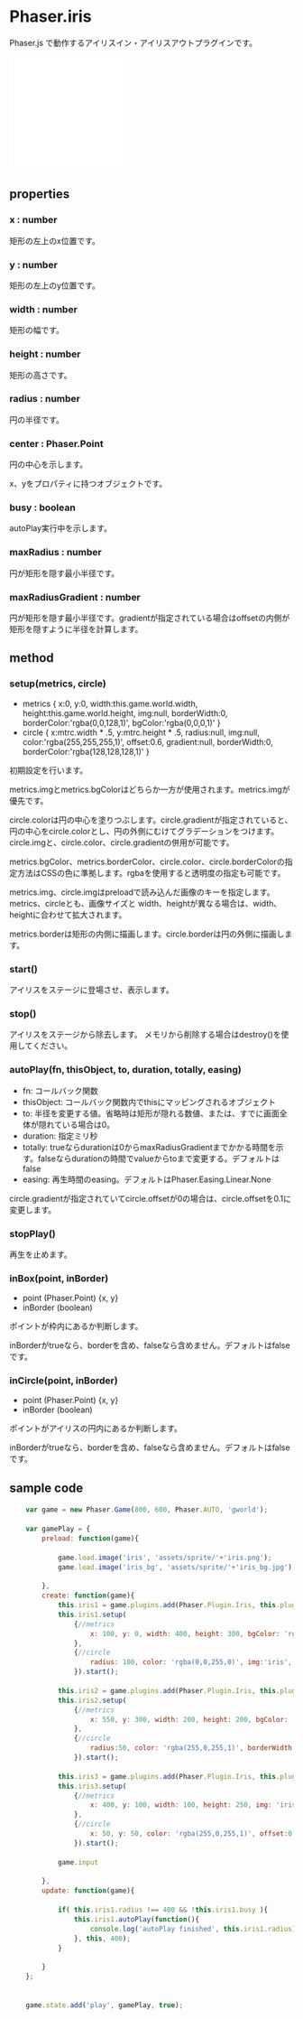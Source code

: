 # Phaser.iris
Phaser.js で動作するアイリスイン・アイリスアウトプラグインです。

![スクリーンショット](iris-in_out.gif)

## properties
### x : number
矩形の左上のx位置です。

### y : number
矩形の左上のy位置です。

### width : number
矩形の幅です。

### height : number
矩形の高さです。

### radius : number
円の半径です。

### center : Phaser.Point
円の中心を示します。

x、yをプロパティに持つオブジェクトです。

### busy : boolean
autoPlay実行中を示します。

### maxRadius : number
円が矩形を隠す最小半径です。

### maxRadiusGradient : number
円が矩形を隠す最小半径です。gradientが指定されている場合はoffsetの内側が矩形を隠すように半径を計算します。

## method

### setup(metrics, circle)
- metrics { x:0, y:0, width:this.game.world.width, height:this.game.world.height, img:null, borderWidth:0, borderColor:'rgba(0,0,128,1)', bgColor:'rgba(0,0,0,1)' }
- circle { x:mtrc.width * .5, y:mtrc.height * .5, radius:null, img:null, color:'rgba(255,255,255,1)', offset:0.6, gradient:null, borderWidth:0, borderColor:'rgba(128,128,128,1)' }

初期設定を行います。

metrics.imgとmetrics.bgColorはどちらか一方が使用されます。metrics.imgが優先です。

circle.colorは円の中心を塗りつぶします。circle.gradientが指定されていると、円の中心をcircle.colorとし、円の外側にむけてグラデーションをつけます。
circle.imgと、circle.color、circle.gradientの併用が可能です。

metrics.bgColor、metrics.borderColor、circle.color、circle.borderColorの指定方法はCSSの色に準拠します。rgbaを使用すると透明度の指定も可能です。

metrics.img、circle.imgはpreloadで読み込んだ画像のキーを指定します。
metrics、circleとも、画像サイズと width、heightが異なる場合は、width、heightに合わせて拡大されます。

metrics.borderは矩形の内側に描画します。circle.borderは円の外側に描画します。

### start()
アイリスをステージに登場させ、表示します。

### stop()
アイリスをステージから除去します。
メモリから削除する場合はdestroy()を使用してください。

### autoPlay(fn, thisObject, to, duration, totally, easing)
- fn: コールバック関数
- thisObject: コールバック関数内でthisにマッピングされるオブジェクト
- to: 半径を変更する値。省略時は矩形が隠れる数値、または、すでに画面全体が隠れている場合は0。
- duration: 指定ミリ秒
- totally: trueならdurationは0からmaxRadiusGradientまでかかる時間を示す。falseならdurationの時間でvalueからtoまで変更する。デフォルトはfalse
- easing: 再生時間のeasing。デフォルトはPhaser.Easing.Linear.None

circle.gradientが指定されていてcircle.offsetが0の場合は、circle.offsetを0.1に変更します。

### stopPlay()
再生を止めます。

### inBox(point, inBorder)
- point (Phaser.Point) {x, y}
- inBorder (boolean)

ポイントが枠内にあるか判断します。

inBorderがtrueなら、borderを含め、falseなら含めません。デフォルトはfalseです。

### inCircle(point, inBorder)
- point (Phaser.Point) {x, y}
- inBorder (boolean)

ポイントがアイリスの円内にあるか判断します。

inBorderがtrueなら、borderを含め、falseなら含めません。デフォルトはfalseです。

## sample code

```javascript
	var game = new Phaser.Game(800, 600, Phaser.AUTO, 'gworld');
	
	var gamePlay = {
		preload: function(game){
	
			game.load.image('iris', 'assets/sprite/'+'iris.png');
			game.load.image('iris_bg', 'assets/sprite/'+'iris_bg.jpg');
			
		},
		create: function(game){
			this.iris1 = game.plugins.add(Phaser.Plugin.Iris, this.pluginGroup);
			this.iris1.setup(
				{//metrics
					x: 100, y: 0, width: 400, height: 300, bgColor: 'rgba(0,0,0,0)', borderWidth: 2, borderColor: 'rgba(0,255,255,1)'
				},
				{//circle
					radius: 100, color: 'rgba(0,0,255,0)', img:'iris', gradient: 'rgba(255,0,0,1)', offset:0.3, borderWidth:10
				}).start();
			
			this.iris2 = game.plugins.add(Phaser.Plugin.Iris, this.pluginGroup);
			this.iris2.setup(
				{//metrics
					x: 550, y: 300, width: 200, height: 200, bgColor: 'rgba(255,255,0,1)', borderWidth: 10, borderColor: 'rgba(0,255,255,1)'
				},
				{//circle
					radius:50, color: 'rgba(255,0,255,1)', borderWidth:5, offset:0.1, gradient: 'rgba(255,0,0,1)'
				}).start();

			this.iris3 = game.plugins.add(Phaser.Plugin.Iris, this.pluginGroup);
			this.iris3.setup(
				{//metrics
					x: 400, y: 100, width: 100, height: 250, img: 'iris_bg', borderWidth: 1, borderColor: 'rgba(0,255,255,1)'
				},
				{//circle
					x: 50, y: 50, color: 'rgba(255,0,255,1)', offset:0.1, agradient: 'rgba(255,0,0,1)'
				}).start();
			
			game.input
			
		},
		update: function(game){
			
			if( this.iris1.radius !== 400 && !this.iris1.busy ){
				this.iris1.autoPlay(function(){
					console.log('autoPlay finished', this.iris1.radius);
				}, this, 400);
			}
			
		}
	};


	game.state.add('play', gamePlay, true);
```
